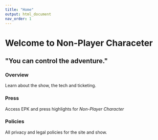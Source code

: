 ```yaml
---
title: "Home"
output: html_document
nav_order: 1
---
```

# Welcome to Non-Player Characeter

## "You can control the adventure."

### Overview
Learn about the show, the tech and ticketing.  

### Press
Access EPK and press highlights for *Non-Player Character*

### Policies
All privacy and legal policies for the site and show.
